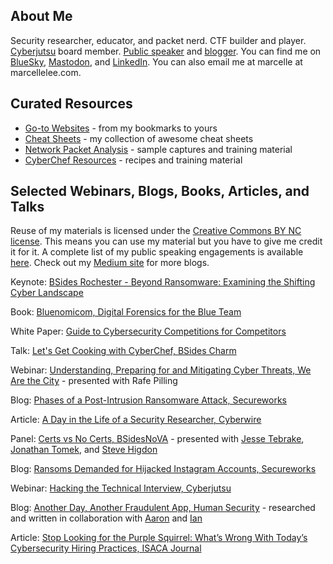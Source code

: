 ## About Me
Security researcher, educator, and packet nerd. CTF builder and player. [Cyberjutsu](https://womenscyberjutsu.org/) board member. [Public speaker](https://goo.gl/7pXpL8) and [blogger](https://medium.com/@marcellelee).  You can find me on [BlueSky](https://staging.bsky.app/profile/marcelle.bsky.social), [Mastodon](https://infosec.exchange/@marcelle), and [LinkedIn](https://www.linkedin.com/in/marcellelee/). You can also email me at marcelle at marcellelee.com.  

## Curated Resources
- [Go-to Websites](https://docs.google.com/spreadsheets/d/1AkczyGQbtabSMbxq1P-c7u3NSXlmXqqv3cDoVpTlSoM/edit?usp=sharing) - from my bookmarks to yours
- [Cheat Sheets](https://github.com/marcellelee/cheat-sheets) - my collection of awesome cheat sheets
- [Network Packet Analysis](https://github.com/marcellelee/packet_analysis) - sample captures and training material
- [CyberChef Resources](https://github.com/marcellelee/cyberchef_recipes) - recipes and training material

## Selected Webinars, Blogs, Books, Articles, and Talks
Reuse of my materials is licensed under the [Creative Commons BY NC license](https://creativecommons.org/licenses/by-nc/4.0). This means you can use my material but you have to give me credit it for it. A complete list of my public speaking engagements is available [here](https://goo.gl/7pXpL8). Check out my [Medium site](https://medium.com/@marcellelee) for more blogs.

Keynote: [BSides Rochester - Beyond Ransomware: Examining the Shifting Cyber Landscape](https://diode.zone/w/bBaeKY9gQCxhPWVnQZrgQA)

Book: [Bluenomicom, Digital Forensics for the Blue Team](https://www.splunk.com/en_us/pdfs/gated/ebooks/bluenomicon-the-network-defenders-compendium.pdf)

White Paper: [Guide to Cybersecurity Competitions for Competitors](https://www.nist.gov/system/files/documents/2023/09/29/Guide%20for%20Competitors.pdf)

Talk: [Let's Get Cooking with CyberChef, BSides Charm](https://www.youtube.com/watch?v=kI3EjPPWLmI)

Webinar: [Understanding, Preparing for and Mitigating Cyber Threats, We Are the City](https://www.youtube.com/watch?v=L4hT3VRe4Gk) - presented with Rafe Pilling

Blog: [Phases of a Post-Intrusion Ransomware Attack, Secureworks](https://www.secureworks.com/research/phases-of-a-post-intrusion-ransomware-attack)

Article: [A Day in the Life of a Security Researcher, Cyberwire](https://thecyberwire.com/stories/087f9f0c64b442189a031ace3988e4fc/a-day-in-the-life-of-a-security-researcher)

Panel: [Certs vs No Certs, BSidesNoVA](https://youtu.be/atRK__0nqQk) - presented with [Jesse Tebrake](https://twitter.com/Gato_Whisperer), [Jonathan Tomek](https://twitter.com/sakebomb), and [Steve Higdon](https://twitter.com/stevehigdon) 

Blog: [Ransoms Demanded for Hijacked Instagram Accounts, Secureworks](https://www.secureworks.com/blog/ransoms-demanded-for-hijacked-instagram-accounts)

Webinar: [Hacking the Technical Interview, Cyberjutsu](https://www.brighttalk.com/webcast/14989/464811)

Blog: [Another Day, Another Fraudulent App, Human Security](https://www.humansecurity.com/learn/blog/another-day-another-fraudulent-app) - researched and written in collaboration with [Aaron](https://twitter.com/aaronsdevera) and [Ian](https://twitter.com/palleiko)

Article: [Stop Looking for the Purple Squirrel: What’s Wrong With Today’s Cybersecurity Hiring Practices, ISACA Journal](https://www.isaca.org/resources/isaca-journal/issues/2019/volume-2/stop-looking-for-the-purple-squirrel-whats-wrong-with-todays-cybersecurity-hiring-practices)


